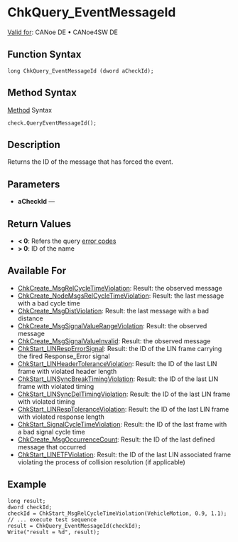 # ChkQuery_EventMessageId

[Valid for](../../../Shared/FeatureAvailability.md): CANoe DE • CANoe4SW DE

## Function Syntax

```plaintext
long ChkQuery_EventMessageId (dword aCheckId);
```

## Method Syntax

[Method](../../../Shared/CAPL/General/ClassesAndObjects.md) Syntax

```plaintext
check.QueryEventMessageId();
```

## Description

Returns the ID of the message that has forced the event.

## Parameters

- **aCheckId** —

## Return Values

- **\< 0**: Refers the query [error codes](../CAPLfunctionsTSLErrorCodes.md)
- **\> 0**: ID of the name

## Available For

- [ChkCreate_MsgRelCycleTimeViolation](CAPLfunctionChkCreateMsgRelCycleTimeViolation.md): Result: the observed message
- [ChkCreate_NodeMsgsRelCycleTimeViolation](CAPLfunctionChkCreateNodeMsgsRelCycleTimeViolation.md): Result: the last message with a bad cycle time
- [ChkCreate_MsgDistViolation](CAPLfunctionChkCreateMsgDistViolation.md): Result: the last message with a bad distance
- [ChkCreate_MsgSignalValueRangeViolation](CAPLfunctionChkCreateMsgSignalValueRangeViolation.md): Result: the observed message
- [ChkCreate_MsgSignalValueInvalid](CAPLfunctionChkCreateMsgSignalValueInvalid.md): Result: the observed message
- [ChkStart_LINRespErrorSignal](CAPLfunctionChkStartLinRespErrorSignal.md): Result: the ID of the LIN frame carrying the fired Response_Error signal
- [ChkStart_LINHeaderToleranceViolation](CAPLfunctionChkStartLinHeaderToleranceViolation.md): Result: the ID of the last LIN frame with violated header length
- [ChkStart_LINSyncBreakTimingViolation](CAPLfunctionChkStartLinSyncBreakTimingViolation.md): Result: the ID of the last LIN frame with violated timing
- [ChkStart_LINSyncDelTimingViolation](CAPLfunctionChkStartLinSyncDelTimingViolation.md): Result: the ID of the last LIN frame with violated timing
- [ChkStart_LINRespToleranceViolation](CAPLfunctionChkStartLinRespToleranceViolation.md): Result: the ID of the last LIN frame with violated response length
- [ChkStart_SignalCycleTimeViolation](CAPLfunctionChkStartSignalCycleTimeViolation.md): Result: the ID of the last frame with a bad signal cycle time
- [ChkCreate_MsgOccurrenceCount](CAPLfunctionChkCreateMsgOccurrenceCount.md): Result: the ID of the last defined message that occurred
- [ChkStart_LINETFViolation](CAPLfunctionChkStartLinEtfViolation.md): Result: the ID of the last LIN associated frame violating the process of collision resolution (if applicable)

## Example

```plaintext
long result;
dword checkId;
checkId = ChkStart_MsgRelCycleTimeViolation(VehicleMotion, 0.9, 1.1);
// ... execute test sequence
result = ChkQuery_EventMessageId(checkId);
Write("result = %d", result);
```
